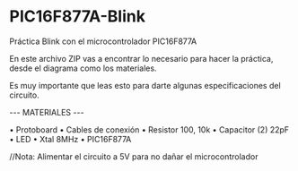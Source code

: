 # PIC16F877A-Blink
Práctica Blink con el microcontrolador PIC16F877A

En este archivo ZIP vas a encontrar lo necesario para hacer la práctica, desde el diagrama como los materiales.

Es muy importante que leas esto para darte algunas especificaciones del circuito.

--- MATERIALES ---

•	Protoboard
•	Cables de conexión 
•	Resistor 100, 10k
•	Capacitor (2) 22pF
•	LED
•	Xtal 8MHz
•	PIC16F877A  

//Nota: Alimentar el circuito a 5V para no dañar el microcontrolador
